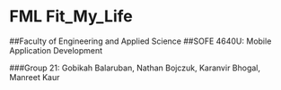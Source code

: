 # FML Fit_My_Life

##Faculty of Engineering and Applied Science
##SOFE 4640U: Mobile Application Development

###Group 21: Gobikah Balaruban, Nathan Bojczuk, Karanvir Bhogal, Manreet Kaur
